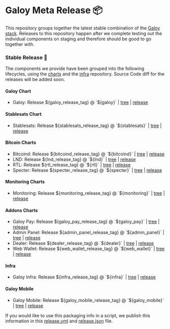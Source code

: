 # Galoy Meta Release 📦

This repository groups together the latest stable combination of the [Galoy stack](https://github.com/GaloyMoney/awesome-galoy#tech-components). 
Releases to this repository happen after we complete testing out the individual components on staging and therefore should be good to go together with.

### Stable Release 🎉

The components we provide have been grouped into the following lifecycles, using the [charts](https://github.com/GaloyMoney/charts) and the [infra](https://github.com/GaloyMoney/galoy-infra) repository. 
Source Code diff for the releases will be added soon.

#### Galoy Chart
- Galoy: Release ${galoy_release_tag} @ `${galoy}` | [tree](https://github.com/GaloyMoney/charts/tree/${galoy}/charts/galoy) | [release](https://github.com/GaloyMoney/charts/releases/tag/${galoy_release_tag})

#### Stablesats Chart
- Stablesats: Release ${stablesats_release_tag} @ `${stablesats}` | [tree](https://github.com/GaloyMoney/charts/tree/${stablesats}/charts/stablesats) | [release](https://github.com/GaloyMoney/charts/releases/tag/${stablesats_release_tag})

#### Bitcoin Charts
- Bitcoind: Release ${bitcoind_release_tag} @ `${bitcoind}` | [tree](https://github.com/GaloyMoney/charts/tree/${bitcoind}/charts/bitcoind) | [release](https://github.com/GaloyMoney/charts/releases/tag/${bitcoind_release_tag})
- LND: Release ${lnd_release_tag} @ `${lnd}` | [tree](https://github.com/GaloyMoney/charts/tree/${lnd}/charts/lnd) | [release](https://github.com/GaloyMoney/charts/releases/tag/${lnd_release_tag})
- RTL: Release ${rtl_release_tag} @ `${rtl}` | [tree](https://github.com/GaloyMoney/charts/tree/${rtl}/charts/rtl) | [release](https://github.com/GaloyMoney/charts/releases/tag/${rtl_release_tag})
- Specter: Release ${specter_release_tag} @ `${specter}` | [tree](https://github.com/GaloyMoney/charts/tree/${specter}/charts/specter) | [release](https://github.com/GaloyMoney/charts/releases/tag/${specter_release_tag})

#### Monitoring Charts
- Monitoring: Release ${monitoring_release_tag} @ `${monitoring}` | [tree](https://github.com/GaloyMoney/charts/tree/${monitoring}/charts/monitoring) | [release](https://github.com/GaloyMoney/charts/releases/tag/${monitoring_release_tag})

#### Addons Charts
- Galoy Pay: Release ${galoy_pay_release_tag} @ `${galoy_pay}` | [tree](https://github.com/GaloyMoney/charts/tree/${galoy_pay}/charts/galoy-pay) | [release](https://github.com/GaloyMoney/charts/releases/tag/${galoy_pay_release_tag})
- Admin Panel: Release ${admin_panel_release_tag} @ `${admin_panel}` | [tree](https://github.com/GaloyMoney/charts/tree/${admin_panel}/charts/admin-panel) | [release](https://github.com/GaloyMoney/charts/releases/tag/${admin_panel_release_tag})
- Dealer: Release ${dealer_release_tag} @ `${dealer}` | [tree](https://github.com/GaloyMoney/charts/tree/${dealer}/charts/dealer) | [release](https://github.com/GaloyMoney/charts/releases/tag/${dealer_release_tag})
- Web Wallet: Release ${web_wallet_release_tag} @ `${web_wallet}` | [tree](https://github.com/GaloyMoney/charts/tree/${web_wallet}/charts/web_wallet) | [release](https://github.com/GaloyMoney/charts/releases/tag/${web_wallet_release_tag})

#### Infra

- Galoy Infra: Release ${infra_release_tag} @ `${infra}` | [tree](https://github.com/GaloyMoney/galoy-infra/tree/${infra}) | [release](https://github.com/GaloyMoney/galoy-infra/releases/tag/${infra_release_tag})

#### Galoy Mobile

- Galoy Mobile: Release ${galoy_mobile_release_tag} @ `${galoy_mobile}` | [tree](https://github.com/GaloyMoney/galoy-mobile/tree/${galoy_mobile}) | [release](https://github.com/GaloyMoney/galoy-mobile/releases/tag/${galoy_mobile_release_tag})

If you would like to use this packaging info in a script, we publish this information in this [release.yml](./release.yml) and [release.json](./release.json) file.
